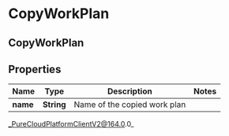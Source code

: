 # CopyWorkPlan

## CopyWorkPlan

## Properties

|Name | Type | Description | Notes|
|------------ | ------------- | ------------- | -------------|
| **name** | **String** | Name of the copied work plan | |



_PureCloudPlatformClientV2@164.0.0_
